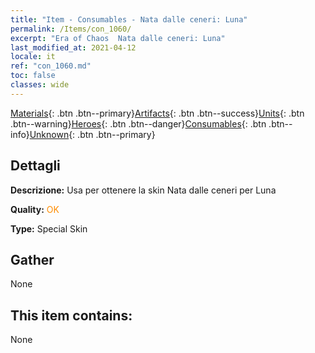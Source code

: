 ```yaml
---
title: "Item - Consumables - Nata dalle ceneri: Luna"
permalink: /Items/con_1060/
excerpt: "Era of Chaos  Nata dalle ceneri: Luna"
last_modified_at: 2021-04-12
locale: it
ref: "con_1060.md"
toc: false
classes: wide
---
```

 [Materials](/it/Items/){: .btn .btn--primary}[Artifacts](/it/Items/Artifacts/){: .btn .btn--success}[Units](/it/Items/Units/){: .btn .btn--warning}[Heroes](/it/Items/Heroes/){: .btn .btn--danger}[Consumables](/it/Items/Consumables/){: .btn .btn--info}[Unknown](/it/Items/Unknown/){: .btn .btn--primary}

## Dettagli
 **Descrizione:** Usa per ottenere la skin Nata dalle ceneri per Luna

 **Quality:** <span style="color: #FF8C00">OK</span>

 **Type:** Special Skin

## Gather

  None

## This item contains:

  None

